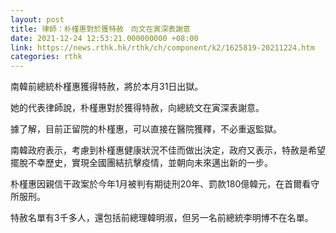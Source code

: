 ```yaml
---
layout: post
title: 律師：朴槿惠對於獲特赦　向文在寅深表謝意
date: 2021-12-24 12:53:21.000000000 +08:00
link: https://news.rthk.hk/rthk/ch/component/k2/1625819-20211224.htm
categories: rthk
---
```


南韓前總統朴槿惠獲得特赦，將於本月31日出獄。

她的代表律師說，朴槿惠對於獲得特赦，向總統文在寅深表謝意。

據了解，目前正留院的朴槿惠，可以直接在醫院獲釋，不必重返監獄。

南韓政府表示，考慮到朴槿惠健康狀況不佳而做出決定，政府又表示，特赦是希望擺脫不幸歷史，實現全國團結抗擊疫情，並朝向未來邁出新的一步。

朴槿惠因親信干政案於今年1月被判有期徒刑20年、罰款180億韓元，在首爾看守所服刑。

特赦名單有3千多人，還包括前總理韓明淑，但另一名前總統李明博不在名單。
